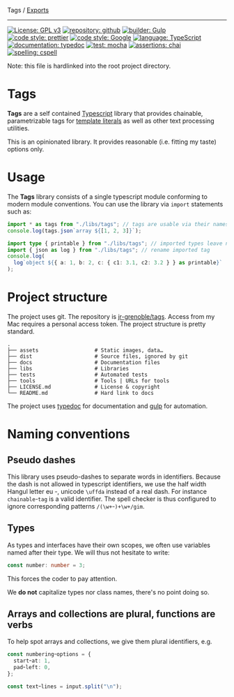 Tags / [Exports](modules.md)

---

[![License: GPL v3](https://img.shields.io/badge/License-GPLv3-blue.svg)](https://www.gnu.org/licenses/gpl-3.0)
[![repository: github](https://img.shields.io/badge/repo-tags-black.svg)](https://github.com/jr-grenoble/tags)
[![builder: Gulp](https://img.shields.io/badge/builder-gulp-ff2000.svg)](https://gulpjs.com)
[![code style: prettier](https://img.shields.io/badge/format-prettier-ffff00.svg)](https://github.com/prettier/prettier)
[![code style: Google](https://img.shields.io/badge/code_style-google-60ff40.svg)](https://github.com/google/gts)
[![language: TypeScript](https://img.shields.io/badge/%3C%2F%3E-typescript-0080ff.svg)](http://www.typescriptlang.org/)
[![documentation: typedoc](https://img.shields.io/badge/doc_gen-typedoc-8000ff.svg)](https://typedoc.org)
[![test: mocha](https://img.shields.io/badge/test-mocha-c29d7f.svg)](https://mochajs.org)
[![assertions: chai](https://img.shields.io/badge/bdd-chai-a40802.svg)](https://www.chaijs.com/api/bdd/#method_string)
[![spelling: cspell](https://img.shields.io/badge/spelling-cspell-40ff50.svg)](https://github.com/streetsidesoftware/vscode-spell-checker/)

Note: this file is hardlinked into the root project directory.

# Tags

**Tags** are a self contained [Typescript](https://www.typescriptlang.org/) library that provides chainable, parametrizable tags for [template literals](https://developer.mozilla.org/en-US/docs/Web/JavaScript/Reference/Template_literals) as well as other text processing utilities.

This is an opinionated library. It provides reasonable (i.e. fitting my taste) options only.

# Usage

The **Tags** library consists of a single typescript module conforming to modern module conventions. You can use the library via `import` statements such as:

```typescript
import * as tags from "./libs/tags"; // tags are usable via their names qualified with "tags"
console.log(tags.json`array ${[1, 2, 3]}`);

import type { printable } from "./libs/tags"; // imported types leave no trace in the executable code
import { json as log } from "./libs/tags"; // rename imported tag
console.log(
  log`object ${{ a: 1, b: 2, c: { c1: 3.1, c2: 3.2 } } as printable}`
);
```

# Project structure

The project uses git. The repository is [jr-grenoble/tags](https://github.com/jr-grenoble/tags). Access from my Mac requires a personal access token. The project structure is pretty standard.

    .
    ├── assets                  # Static images, data…
    ├── dist                    # Source files, ignored by git
    ├── docs                    # Documentation files
    ├── libs                    # Libraries
    ├── tests                   # Automated tests
    ├── tools                   # Tools | URLs for tools
    ├── LICENSE.md              # License & copyright
    └── README.md               # Hard link to docs

The project uses [typedoc](https://typedoc.org/) for documentation and [gulp](https://gulpjs.com/) for automation.

# Naming conventions

## Pseudo dashes

This library uses pseudo-dashes to separate words in identifiers. Because the dash is not allowed in typescript identifiers, we use the half width Hangul letter eu `ｰ`, unicode `\uffda` instead of a real dash. For instance `chainableｰtag` is a valid identifier. The spell checker is thus configured to ignore corresponding patterns `/(\w+ｰ)+\w+/gim`.

## Types

As types and interfaces have their own scopes, we often use variables named after their type. We will thus not hesitate to write:

```typescript
const number: number = 3;
```

This forces the coder to pay attention.

We **do not** capitalize types nor class names, there's no point doing so.

## Arrays and collections are plural, functions are verbs

To help spot arrays and collections, we give them plural identifiers, e.g.

```typescript
const numberingｰoptions = {
  startｰat: 1,
  padｰleft: 0,
};

const textｰlines = input.split("\n");
```

